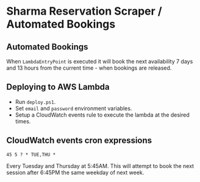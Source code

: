 ﻿# Sharma Reservation Scraper / Automated Bookings

## Automated Bookings

When `LambdaEntryPoint` is executed it will book the next availability
7 days and 13 hours from the current time - when bookings are released.

## Deploying to AWS Lambda

* Run `deploy.ps1`.
* Set `email` and `password` environment variables.
* Setup a CloudWatch events rule to execute the lambda at the desired times.

## CloudWatch events cron expressions

`45 5 ? * TUE,THU *`

Every Tuesday and Thursday at 5:45AM.
This will attempt to book the next session after 6:45PM the same weekday of next week.
